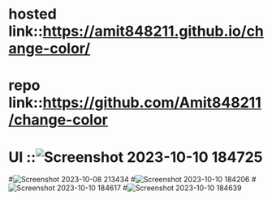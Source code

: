 # hosted link::https://amit848211.github.io/change-color/
# repo link::https://github.com/Amit848211/change-color
# UI ::![Screenshot 2023-10-10 184725](https://github.com/Amit848211/change-color/assets/111532901/8de29cc1-7717-4a3a-9a05-0c0ae6f38005)
#![Screenshot 2023-10-08 213434](https://github.com/Amit848211/change-color/assets/111532901/e3bd8d67-5a4c-4a1d-a065-10a47b9c7f25)
#![Screenshot 2023-10-10 184206](https://github.com/Amit848211/change-color/assets/111532901/dc83a6bf-8fe1-45bb-968a-a40ad0f1b21d)
#![Screenshot 2023-10-10 184617](https://github.com/Amit848211/change-color/assets/111532901/d11dfcc8-e9bd-4324-866d-748449deba19)
#![Screenshot 2023-10-10 184639](https://github.com/Amit848211/change-color/assets/111532901/9e41c3e1-3021-4b25-b2d0-9ab0fa177e99)
